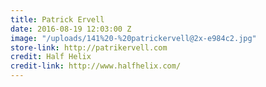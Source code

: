 ```yaml
---
title: Patrick Ervell
date: 2016-08-19 12:03:00 Z
image: "/uploads/141%20-%20patrickervell@2x-e984c2.jpg"
store-link: http://patrikervell.com
credit: Half Helix
credit-link: http://www.halfhelix.com/
---
```


